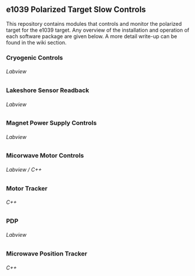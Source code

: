 ## e1039 Polarized Target Slow Controls

This repository contains modules that controls and monitor the polarized target for the e1039 target. Any overview of the installation and operation of each software package are given below. A more detail write-up can be found in the wiki section.

### Cryogenic Controls
###### Labview

### Lakeshore Sensor Readback
###### Labview

### Magnet Power Supply Controls
###### Labview

### Micorwave Motor Controls
###### Labview / C++

### Motor Tracker
###### C++

### PDP
###### Labview

### Microwave Position Tracker
###### C++
